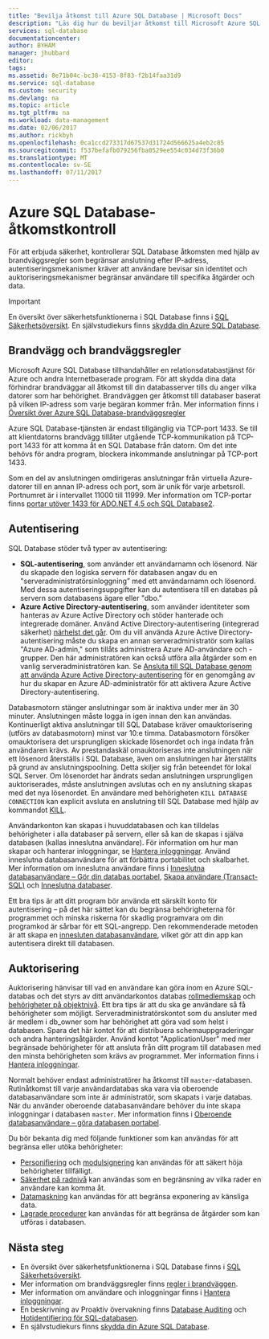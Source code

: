```yaml
---
title: "Bevilja åtkomst till Azure SQL Database | Microsoft Docs"
description: "Läs dig hur du beviljar åtkomst till Microsoft Azure SQL Database."
services: sql-database
documentationcenter: 
author: BYHAM
manager: jhubbard
editor: 
tags: 
ms.assetid: 8e71b04c-bc38-4153-8f83-f2b14faa31d9
ms.service: sql-database
ms.custom: security
ms.devlang: na
ms.topic: article
ms.tgt_pltfrm: na
ms.workload: data-management
ms.date: 02/06/2017
ms.author: rickbyh
ms.openlocfilehash: 0ca1ccd273317d67537d31724d566625a4eb2c85
ms.sourcegitcommit: f537befafb079256fba0529ee554c034d73f36b0
ms.translationtype: MT
ms.contentlocale: sv-SE
ms.lasthandoff: 07/11/2017
---
```

# <a name="azure-sql-database-access-control"></a>Azure SQL Database-åtkomstkontroll
För att erbjuda säkerhet, kontrollerar SQL Database åtkomsten med hjälp av brandväggsregler som begränsar anslutning efter IP-adress, autentiseringsmekanismer kräver att användare bevisar sin identitet och auktoriseringsmekanismer begränsar användare till specifika åtgärder och data. 

> [!IMPORTANT]
> En översikt över säkerhetsfunktionerna i SQL Database finns i [SQL Säkerhetsöversikt](sql-database-security-overview.md). En självstudiekurs finns [skydda din Azure SQL Database](sql-database-security-tutorial.md).

## <a name="firewall-and-firewall-rules"></a>Brandvägg och brandväggsregler
Microsoft Azure SQL Database tillhandahåller en relationsdatabastjänst för Azure och andra Internetbaserade program. För att skydda dina data förhindrar brandväggar all åtkomst till din databasserver tills du anger vilka datorer som har behörighet. Brandväggen ger åtkomst till databaser baserat på vilken IP-adress som varje begäran kommer från. Mer information finns i [Översikt över Azure SQL Database-brandväggsregler](sql-database-firewall-configure.md)

Azure SQL Database-tjänsten är endast tillgänglig via TCP-port 1433. Se till att klientdatorns brandvägg tillåter utgående TCP-kommunikation på TCP-port 1433 för att komma åt en SQL Database från datorn. Om det inte behövs för andra program, blockera inkommande anslutningar på TCP-port 1433. 

Som en del av anslutningen omdirigeras anslutningar från virtuella Azure-datorer till en annan IP-adress och port, som är unik för varje arbetsroll. Portnumret är i intervallet 11000 till 11999. Mer information om TCP-portar finns [portar utöver 1433 för ADO.NET 4.5 och SQL Database2](sql-database-develop-direct-route-ports-adonet-v12.md).

## <a name="authentication"></a>Autentisering

SQL Database stöder två typer av autentisering:

* **SQL-autentisering**, som använder ett användarnamn och lösenord. När du skapade den logiska servern för databasen angav du en "serveradministratörsinloggning” med ett användarnamn och lösenord. Med dessa autentiseringsuppgifter kan du autentisera till en databas på servern som databasens ägare eller "dbo." 
* **Azure Active Directory-autentisering**, som använder identiteter som hanteras av Azure Active Directory och stöder hanterade och integrerade domäner. Använd Active Directory-autentisering (integrerad säkerhet) [närhelst det går](https://docs.microsoft.com/sql/relational-databases/security/choose-an-authentication-mode). Om du vill använda Azure Active Directory-autentisering måste du skapa en annan serveradministratör som kallas "Azure AD-admin," som tillåts administrera Azure AD-användare och -grupper. Den här administratören kan också utföra alla åtgärder som en vanlig serveradministratören kan. Se [Ansluta till SQL Database genom att använda Azure Active Directory-autentisering](sql-database-aad-authentication.md) för en genomgång av hur du skapar en Azure AD-administratör för att aktivera Azure Active Directory-autentisering.

Databasmotorn stänger anslutningar som är inaktiva under mer än 30 minuter. Anslutningen måste logga in igen innan den kan användas. Kontinuerligt aktiva anslutningar till SQL Database kräver omauktorisering (utförs av databasmotorn) minst var 10:e timma. Databasmotorn försöker omauktorisera det ursprungligen skickade lösenordet och inga indata från användaren krävs. Av prestandaskäl omauktoriseras inte anslutningen när ett lösenord återställs i SQL Database, även om anslutningen har återställts på grund av anslutningspoolning. Detta skiljer sig från beteendet för lokal SQL Server. Om lösenordet har ändrats sedan anslutningen ursprungligen auktoriserades, måste anslutningen avslutas och en ny anslutning skapas med det nya lösenordet. En användare med behörigheten `KILL DATABASE CONNECTION` kan explicit avsluta en anslutning till SQL Database med hjälp av kommandot [KILL](https://docs.microsoft.com/sql/t-sql/language-elements/kill-transact-sql).

Användarkonton kan skapas i huvuddatabasen och kan tilldelas behörigheter i alla databaser på servern, eller så kan de skapas i själva databasen (kallas inneslutna användare). För information om hur man skapar och hanterar inloggningar, se [Hantera inloggningar](sql-database-manage-logins.md). Använd inneslutna databasanvändare för att förbättra portabilitet och skalbarhet. Mer information om inneslutna användare finns i [Inneslutna databasanvändare – Gör din databas portabel](https://docs.microsoft.com/sql/relational-databases/security/contained-database-users-making-your-database-portable), [Skapa användare (Transact-SQL)](https://docs.microsoft.com/sql/t-sql/statements/create-user-transact-sql) och [Inneslutna databaser](https://docs.microsoft.com/sql/relational-databases/databases/contained-databases).

Ett bra tips är att ditt program bör använda ett särskilt konto för autentisering – på det här sättet kan du begränsa behörigheterna för programmet och minska riskerna för skadlig programvara om din programkod är sårbar för ett SQL-angrepp. Den rekommenderade metoden är att skapa en [innesluten databasanvändare](https://docs.microsoft.com/sql/relational-databases/security/contained-database-users-making-your-database-portable), vilket gör att din app kan autentisera direkt till databasen. 

## <a name="authorization"></a>Auktorisering

Auktorisering hänvisar till vad en användare kan göra inom en Azure SQL-databas och det styrs av ditt användarkontos databas [rollmedlemskap](https://docs.microsoft.com/sql/relational-databases/security/authentication-access/database-level-roles) och [behörigheter på objektnivå](https://docs.microsoft.com/sql/relational-databases/security/permissions-database-engine). Ett bra tips är att du ska ge användare så få behörigheter som möjligt. Serveradministratörskontot som du ansluter med är medlem i db_owner som har behörighet att göra vad som helst i databasen. Spara det här kontot för att distribuera schemauppgraderingar och andra hanteringsåtgärder. Använd kontot "ApplicationUser" med mer begränsade behörigheter för att ansluta från ditt program till databasen med den minsta behörigheten som krävs av programmet. Mer information finns i [Hantera inloggningar](sql-database-manage-logins.md).

Normalt behöver endast administratörer ha åtkomst till `master`-databasen. Rutinåtkomst till varje användardatabas ska vara via oberoende databasanvändare som inte är administratör, som skapats i varje databas. När du använder oberoende databasanvändare behöver du inte skapa inloggningar i databasen `master`. Mer information finns i [Oberoende databasanvändare – göra databasen portabel](https://docs.microsoft.com/sql/relational-databases/security/contained-database-users-making-your-database-portable).

Du bör bekanta dig med följande funktioner som kan användas för att begränsa eller utöka behörigheter:   
* [Personifiering](https://docs.microsoft.com/dotnet/framework/data/adonet/sql/customizing-permissions-with-impersonation-in-sql-server) och [modulsignering](https://docs.microsoft.com/dotnet/framework/data/adonet/sql/signing-stored-procedures-in-sql-server) kan användas för att säkert höja behörigheter tillfälligt.
* [Säkerhet på radnivå](https://docs.microsoft.com/sql/relational-databases/security/row-level-security) kan användas som en begränsning av vilka rader en användare kan komma åt.
* [Datamaskning](sql-database-dynamic-data-masking-get-started.md) kan användas för att begränsa exponering av känsliga data.
* [Lagrade procedurer](https://docs.microsoft.com/sql/relational-databases/stored-procedures/stored-procedures-database-engine) kan användas för att begränsa de åtgärder som kan utföras i databasen.

## <a name="next-steps"></a>Nästa steg

- En översikt över säkerhetsfunktionerna i SQL Database finns i [SQL Säkerhetsöversikt](sql-database-security-overview.md).
- Mer information om brandväggsregler finns [regler i brandväggen](sql-database-firewall-configure.md).
- Mer information om användare och inloggningar finns i [Hantera inloggningar](sql-database-manage-logins.md). 
- En beskrivning av Proaktiv övervakning finns [Database Auditing](sql-database-auditing.md) och [Hotidentifiering för SQL-databasen](sql-database-threat-detection.md).
- En självstudiekurs finns [skydda din Azure SQL Database](sql-database-security-tutorial.md).
